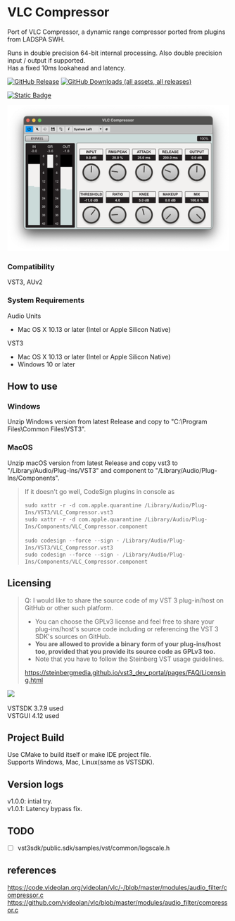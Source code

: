 # VLC Compressor  

Port of VLC Compressor, a dynamic range compressor ported from plugins from LADSPA SWH.  

Runs in double precision 64-bit internal processing. Also double precision input / output if supported.  
Has a fixed 10ms lookahead and latency.  

[![GitHub Release](https://img.shields.io/github/v/release/kiriki-liszt/VLC_Compressor?style=flat-square&label=Get%20latest%20Release)](https://github.com/Kiriki-liszt/VLC_Compressor/releases/latest)
[![GitHub Downloads (all assets, all releases)](https://img.shields.io/github/downloads/kiriki-liszt/VLC_Compressor/total?style=flat-square&label=total%20downloads&color=blue)](https://tooomm.github.io/github-release-stats/?username=Kiriki-liszt&repository=VLC_Compressor)  

[![Static Badge](https://img.shields.io/badge/coffee%20maybe%3F%20%3D%5D%20-gray?style=for-the-badge&logo=buy-me-a-coffee)](https://buymeacoffee.com/kirikiaris)

<img src="https://github.com/Kiriki-liszt/VLC_Compressor/raw/main/screenshot.png"  width="600"/>  


### Compatibility  

VST3, AUv2  

### System Requirements

Audio Units  
* Mac OS X 10.13 or later (Intel or Apple Silicon Native) 

VST3  
* Mac OS X 10.13 or later (Intel or Apple Silicon Native) 
* Windows 10 or later

## How to use  

### Windows  

Unzip Windows version from latest Release and copy to "C:\Program Files\Common Files\VST3".  

### MacOS  

Unzip macOS version from latest Release and copy vst3 to "/Library/Audio/Plug-Ins/VST3" and component to "/Library/Audio/Plug-Ins/Components".  

> If it doesn't go well, CodeSign plugins in console as  
>
> ``` console  
> sudo xattr -r -d com.apple.quarantine /Library/Audio/Plug-Ins/VST3/VLC_Compressor.vst3  
> sudo xattr -r -d com.apple.quarantine /Library/Audio/Plug-Ins/Components/VLC_Compressor.component
>
> sudo codesign --force --sign - /Library/Audio/Plug-Ins/VST3/VLC_Compressor.vst3  
> sudo codesign --force --sign - /Library/Audio/Plug-Ins/Components/VLC_Compressor.component  
> ```  

## Licensing  

> Q: I would like to share the source code of my VST 3 plug-in/host on GitHub or other such platform.  
>
> * You can choose the GPLv3 license and feel free to share your plug-ins/host's source code including or referencing the VST 3 SDK's sources on GitHub.  
> * **You are allowed to provide a binary form of your plug-ins/host too, provided that you provide its source code as GPLv3 too.**
> * Note that you have to follow the Steinberg VST usage guidelines.  
>
> <https://steinbergmedia.github.io/vst3_dev_portal/pages/FAQ/Licensing.html>  

<img src="https://github.com/Kiriki-liszt/JS_Inflator_to_VST2_VST3/raw/main/VST_Compatible_Logo_Steinberg_with_TM.png"  width="200"/>

VSTSDK 3.7.9 used  
VSTGUI 4.12 used  

## Project Build  

Use CMake to build itself or make IDE project file.  
Supports Windows, Mac, Linux(same as VSTSDK).  

## Version logs

v1.0.0: intial try.  
v1.0.1: Latency bypass fix.  

## TODO  

- [ ] vst3sdk/public.sdk/samples/vst/common/logscale.h

## references

<https://code.videolan.org/videolan/vlc/-/blob/master/modules/audio_filter/compressor.c>  
<https://github.com/videolan/vlc/blob/master/modules/audio_filter/compressor.c>  

